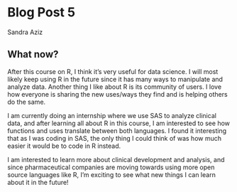 Blog Post 5
================
Sandra Aziz

## What now?

After this course on R, I think it’s very useful for data science. I
will most likely keep using R in the future since it has many ways to
manipulate and analyze data. Another thing I like about R is its
community of users. I love how everyone is sharing the new uses/ways
they find and is helping others do the same.

I am currently doing an internship where we use SAS to analyze clinical
data, and after learning all about R in this course, I am interested to
see how functions and uses translate between both languages. I found it
interesting that as I was coding in SAS, the only thing I could think of
was how much easier it would be to code in R instead.

I am interested to learn more about clinical development and analysis,
and since pharmaceutical companies are moving towards using more open
source languages like R, I’m exciting to see what new things I can learn
about it in the future!
